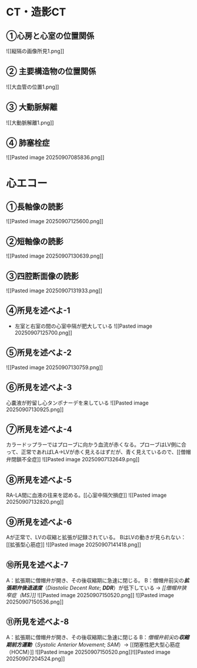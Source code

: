 
# CT・造影CT
## ①心房と心室の位置関係
![[縦隔の画像所見1.png]]

## ② 主要構造物の位置関係
![[大血管の位置1.png]]

## ③ 大動脈解離
![[大動脈解離1.png]]

## ④ 肺塞栓症
![[Pasted image 20250907085836.png]]





# 心エコー
## ①長軸像の読影
![[Pasted image 20250907125600.png]]
## ②短軸像の読影
![[Pasted image 20250907130639.png]]

## ③四腔断面像の読影
![[Pasted image 20250907131933.png]]

## ④所見を述べよ-1
- 左室と右室の間の心室中隔が肥大している
![[Pasted image 20250907125700.png]]
## ⑤所見を述べよ-2
![[Pasted image 20250907130759.png]]
## ⑥所見を述べよ-3
心嚢液が貯留し心タンポナーデを来している
![[Pasted image 20250907130925.png]]
## ⑦所見を述べよ-4
カラードップラーではプローブに向かう血流が赤くなる。プローブはLV側に合って、正常であればLA→LVが赤く見えるはずだが、青く見えているので、[[僧帽弁閉鎖不全症]]
![[Pasted image 20250907132649.png]]
## ⑧所見を述べよ-5
RA-LA間に血液の往来を認める。[[心室中隔欠損症]]
![[Pasted image 20250907132820.png]]
## ⑨所見を述べよ-6
Aが正常で、LVの収縮と拡張が記録されている。
BはLVの動きが見られない：[[拡張型心筋症]] 
![[Pasted image 20250907141418.png]]
## ⑩所見を述べよ-7
A：拡張期に僧帽弁が開き、その後収縮期に急速に閉じる。
B：僧帽弁前尖の***拡張期弁後退速度***（*Diastolic Decent Rate*; ***DDR***）が低下している → *[[僧帽弁狭窄症（MS）]]*
![[Pasted image 20250907150520.png]]
![[Pasted image 20250907150536.png]]
## ⑪所見を述べよ-8
A：拡張期に僧帽弁が開き、その後収縮期に急速に閉じる
B：*僧帽弁前尖*の***収縮期前方運動***（*Systolic Anterior Movement*; *SAM*）→ [[閉塞性肥大型心筋症（HOCM）]]
![[Pasted image 20250907150520.png]]![[Pasted image 20250907204524.png]]